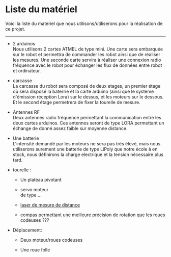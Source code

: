 # Liste du matériel

Voici la liste du materiel que nous utilisons/utiliserons pour la réalisation de ce projet.


*****

- 2 arduinos  
  Nous utilisons 2 cartes ATMEL de type mini.
  Une carte sera embarquée sur le robot et permettra de commander les robot ainsi que de réaliser les mesures.
  Une seconde carte servira à réaliser une connexion radio fréquence avec le robot pour échanger les flux de données entre robot et ordinateur.


- carcasse  
  La carcasse du robot sera composé de deux etages, un premier étage où sera disposé la baterrie et la carte arduino (ainsi que le systeme d'émission réception Lora) sur le dessus, et les moteurs sur le dessous. Et le second étage permetrera de fixer la tourelle de mesure.


- Antennes RF  
  Deux antennes radio fréquence permettant la communication entre les deux cartes arduinos. Ces antennes seront de type LORA permettant un échange de donné assez faible sur moyenne distance. 


- Une batterie  
  L'intensité demandé par les moteurs ne sera pas très élevé, mais nous utiliserons surement une batterie de type LiPoly que notre école à en stock, nous définirons la charge electrique et la tension nécessaire plus tard. 


- tourelle :  
  + Un plateau pivotant  
  
  + servo moteur  
  de type ...   
  
  + [laser de mesure de distance](/Construction_Projet/Laser.md)   
   
  + compas permettant une meilleure précision de rotation que les roues codeuses ???   

 
- Déplacement:  
  + Deux moteur/roues codeuses  
  
  + Une roue folle
  

  
  

  





